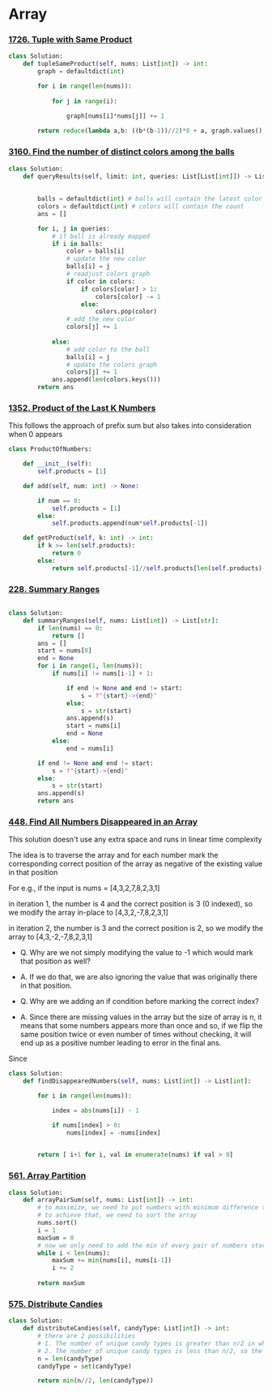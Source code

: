 # Array

### [1726. Tuple with Same Product](https://leetcode.com/problems/tuple-with-same-product/description/)

```python
class Solution:
    def tupleSameProduct(self, nums: List[int]) -> int:
        graph = defaultdict(int)

        for i in range(len(nums)):
            
            for j in range(i):

                graph[nums[i]*nums[j]] += 1
        
        return reduce(lambda a,b: ((b*(b-1))//2)*8 + a, graph.values(), 0)
```


### [3160. Find the number of distinct colors among the balls](https://leetcode.com/problems/find-the-number-of-distinct-colors-among-the-balls/description/)

```python
class Solution:
    def queryResults(self, limit: int, queries: List[List[int]]) -> List[int]:
        
        
        balls = defaultdict(int) # balls will contain the latest color 
        colors = defaultdict(int) # colors will contain the count 
        ans = []

        for i, j in queries:
            # if ball is already mapped
            if i in balls:
                color = balls[i]
                # update the new color
                balls[i] = j
                # readjust colors graph
                if color in colors:
                    if colors[color] > 1:
                        colors[color] -= 1
                    else:
                        colors.pop(color)
                # add the new color
                colors[j] += 1
            
            else:
                # add color to the ball
                balls[i] = j
                # update the colors graph
                colors[j] += 1
            ans.append(len(colors.keys()))
        return ans
```


### [1352. Product of the Last K Numbers](https://leetcode.com/problems/product-of-the-last-k-numbers/)

This follows the approach of prefix sum but also takes into consideration when 0 appears

```python
class ProductOfNumbers:

    def __init__(self):
        self.products = [1]

    def add(self, num: int) -> None:

        if num == 0:
            self.products = [1]
        else:
            self.products.append(num*self.products[-1])

    def getProduct(self, k: int) -> int:
        if k >= len(self.products):
            return 0
        else:
            return self.products[-1]//self.products[len(self.products)-k-1]
```

### [228. Summary Ranges](https://leetcode.com/problems/summary-ranges/?envType=problem-list-v2&envId=array)

```python

class Solution:
    def summaryRanges(self, nums: List[int]) -> List[str]:
        if len(nums) == 0:
            return []
        ans = []
        start = nums[0]
        end = None
        for i in range(1, len(nums)):
            if nums[i] != nums[i-1] + 1:

                if end != None and end != start:
                    s = f"{start}->{end}"
                else:
                    s = str(start)
                ans.append(s)
                start = nums[i]
                end = None
            else:
                end = nums[i]

        if end != None and end != start:
            s = f"{start}->{end}"
        else:
            s = str(start)
        ans.append(s)
        return ans
```

### [448. Find All Numbers Disappeared in an Array](https://leetcode.com/problems/find-all-numbers-disappeared-in-an-array/description/?envType=problem-list-v2&envId=array)

This solution doesn't use any extra space and runs in linear time complexity

The idea is to traverse the array and for each number mark the corresponding correct position of the array as negative of the existing value in that position

For e.g., if the input is nums = [4,3,2,7,8,2,3,1]

in iteration 1, the number is 4 and the correct position is 3 (0 indexed), so we modify the array in-place to [4,3,2,-7,8,2,3,1]

in iteration 2, the number is 3 and the correct position is 2, so we modify the array to [4,3,-2,-7,8,2,3,1]

- Q. Why are we not simply modifying the value to -1 which would mark that position as well?

- A. If we do that, we are also ignoring the value that was originally there in that position.

- Q. Why are we adding an if condition before marking the correct index?

- A. Since there are missing values in the array but the size of array is n, it means that some numbers appears more than once and so, if we flip the same position twice or even number of times without checking, it will end up as a positive number leading to error in the final ans. 

Since 
```python
class Solution:
    def findDisappearedNumbers(self, nums: List[int]) -> List[int]:

        for i in range(len(nums)):

            index = abs(nums[i]) - 1

            if nums[index] > 0:
                nums[index] = -nums[index]

        
        return [ i+1 for i, val in enumerate(nums) if val > 0]
```

### [561. Array Partition](https://leetcode.com/problems/array-partition/?envType=problem-list-v2&envId=array)

```python
class Solution:
    def arrayPairSum(self, nums: List[int]) -> int:
        # to maximize, we need to put numbers with minimum difference together
        # to achieve that, we need to sort the array
        nums.sort()
        i = 1
        maxSum = 0
        # now we only need to add the min of every pair of numbers starting from the beginning
        while i < len(nums):
            maxSum += min(nums[i], nums[i-1])
            i += 2
        
        return maxSum
```

### [575. Distribute Candies](https://leetcode.com/problems/distribute-candies/?envType=problem-list-v2&envId=array)

```python
class Solution:
    def distributeCandies(self, candyType: List[int]) -> int:
        # there are 2 possibilities
        # 1. The number of unique candy types is greater than n/2 in which case Alice is free to choose from multiple options
        # 2. The number of unique candy types is less than n/2, so the maximum count of unique candies she can eat is the count of unique candies available
        n = len(candyType)
        candyType = set(candyType)

        return min(n//2, len(candyType))
```